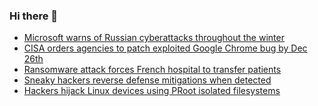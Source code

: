 ### Hi there 👋

<!--START_SECTION:feed-->
* [Microsoft warns of Russian cyberattacks throughout the winter](https://www.bleepingcomputer.com/news/security/microsoft-warns-of-russian-cyberattacks-throughout-the-winter/)
* [CISA orders agencies to patch exploited Google Chrome bug by Dec 26th](https://www.bleepingcomputer.com/news/security/cisa-orders-agencies-to-patch-exploited-google-chrome-bug-by-dec-26th/)
* [Ransomware attack forces French hospital to transfer patients](https://www.bleepingcomputer.com/news/security/ransomware-attack-forces-french-hospital-to-transfer-patients/)
* [Sneaky hackers reverse defense mitigations when detected](https://www.bleepingcomputer.com/news/security/sneaky-hackers-reverse-defense-mitigations-when-detected/)
* [Hackers hijack Linux devices using PRoot isolated filesystems](https://www.bleepingcomputer.com/news/security/hackers-hijack-linux-devices-using-proot-isolated-filesystems/)
<!--END_SECTION:feed-->

<!--
**frankenk/frankenk** is a ✨ _special_ ✨ repository because its `README.md` (this file) appears on your GitHub profile.

Here are some ideas to get you started:

- 🔭 I’m currently working on ...
- 🌱 I’m currently learning ...
- 👯 I’m looking to collaborate on ...
- 🤔 I’m looking for help with ...
- 💬 Ask me about ...
- 📫 How to reach me: ...
- 😄 Pronouns: ...
- ⚡ Fun fact: ...
-->



